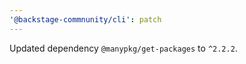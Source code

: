 ```yaml
---
'@backstage-commnunity/cli': patch
---
```


Updated dependency `@manypkg/get-packages` to `^2.2.2`.
